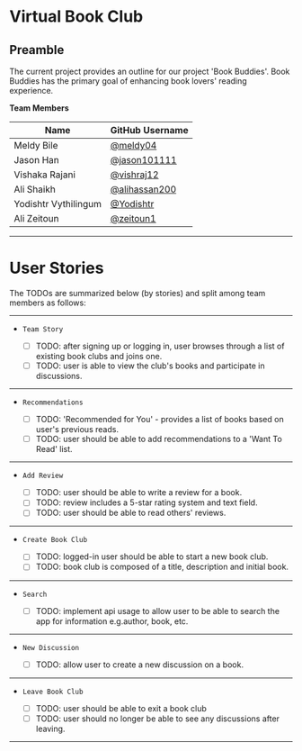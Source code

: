 # Virtual Book Club

## Preamble

The current project provides an outline for our project 'Book Buddies'. Book Buddies has the primary goal of enhancing
book lovers' reading experience.

**Team Members**

| Name                 | GitHub Username                                  |
|----------------------|--------------------------------------------------|
| Meldy Bile           | [@meldy04](https://github.com/meldy04)           |
| Jason Han            | [@jason101111](https://github.com/jason101111)   |
| Vishaka Rajani       | [@vishraj12](https://github.com/vishraj12)       |
| Ali Shaikh           | [@alihassan200](https://github.com/alihassan200) |
| Yodishtr Vythilingum | [@Yodishtr](https://github.com/Yodishtr)         |
| Ali Zeitoun          | [@zeitoun1](https://github.com/zeitoun1)         |

* * *

# User Stories
The TODOs are summarized below (by stories) and split among team members as follows:

* * *

- `Team Story`

    - [ ] TODO: after signing up or logging in, user browses through a list of existing book clubs and joins one.
    - [ ] TODO: user is able to view the club's books and participate in discussions.

* * *

- `Recommendations`

    - [ ] TODO: 'Recommended for You' - provides a list of books based on user's previous reads.
    - [ ] TODO: user should be able to add recommendations to a 'Want To Read' list.

* * *

- `Add Review`

    - [ ] TODO: user should be able to write a review for a book.
    - [ ] TODO: review includes a 5-star rating system and text field.
    - [ ] TODO: user should be able to read others' reviews.

* * *

- `Create Book Club`

    - [ ] TODO: logged-in user should be able to start a new book club.
    - [ ] TODO: book club is composed of a title, description and initial book.

* * *

- `Search`

    - [ ] TODO: implement api usage to allow user to be able to search the app for information e.g.author, book, etc.

* * *

- `New Discussion`

    - [ ] TODO: allow user to create a new discussion on a book.

* * *

- `Leave Book Club`

    - [ ] TODO: user should be able to exit a book club
    - [ ] TODO: user should no longer be able to see any discussions after leaving.

* * *
